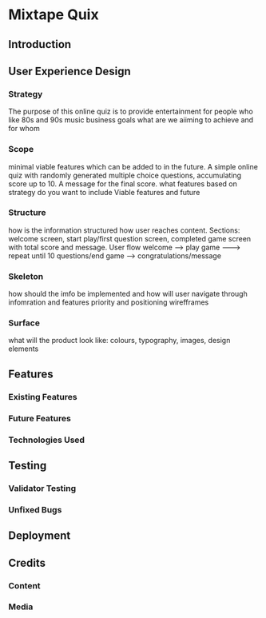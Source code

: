 # Mixtape Quix
## Introduction
## User Experience Design
### Strategy 
The purpose of this online quiz is to provide entertainment for people who like 80s and 90s music
business goals what are we aiiming to achieve and for whom
### Scope
minimal viable features which can be added to in the future. A simple online quiz with randomly generated multiple choice questions, accumulating score up to 10. A message for the final score.
what features based on strategy do you want to include Viable features and future
### Structure
how is the information structured how user reaches content. Sections: welcome screen, start play/first question screen, completed game screen with total score and message. User flow welcome --> play game ---> repeat until 10 questions/end game --> congratulations/message
### Skeleton
how should the imfo be implemented and how will user navigate through infomration and features priority and positioning
wirefframes
### Surface
what will the product look like: colours, typography, images, design elements 
## Features
### Existing Features

### Future Features
### Technologies Used

## Testing
### Validator Testing
### Unfixed Bugs
## Deployment

## Credits
### Content
### Media
